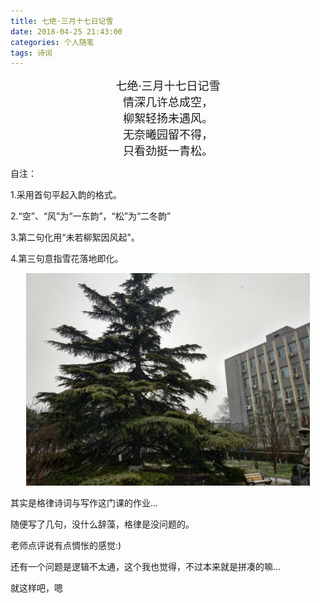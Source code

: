 ```yaml
---
title: 七绝·三月十七日记雪
date: 2018-04-25 21:43:00
categories: 个人随笔
tags: 诗词
---
```




<center><font size=4>七绝·三月十七日记雪</font></center>

<center><font size=4>情深几许总成空，</font></center>

<center><font size=4>柳絮轻扬未遇风。</font></center>

<center><font size=4>无奈曦园留不得，</font></center>

<center><font size=4>只看劲挺一青松。</font></center>

自注：

1.采用首句平起入韵的格式。

2.“空”、“风”为“一东韵”，“松”为“二冬韵”

3.第二句化用“未若柳絮因风起”。

4.第三句意指雪花落地即化。

<center><img src="/img/记雪.jpg" width="90%"></center>


其实是格律诗词与写作这门课的作业...

随便写了几句，没什么辞藻，格律是没问题的。

老师点评说有点惆怅的感觉:)

还有一个问题是逻辑不太通，这个我也觉得，不过本来就是拼凑的嘛...

就这样吧，嗯

